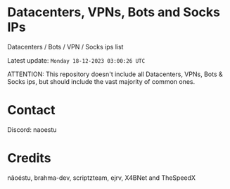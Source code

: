 # Datacenters, VPNs, Bots and Socks IPs
 
Datacenters / Bots / VPN / Socks ips list

Latest update: `Monday 18-12-2023 03:00:26 UTC` 

ATTENTION: This repository doesn't include all Datacenters, VPNs, Bots & Socks ips, 
but should include the vast majority of common ones.

# Contact
Discord: naoestu

# Credits
nãoéstu, brahma-dev, scriptzteam, ejrv, X4BNet and TheSpeedX
